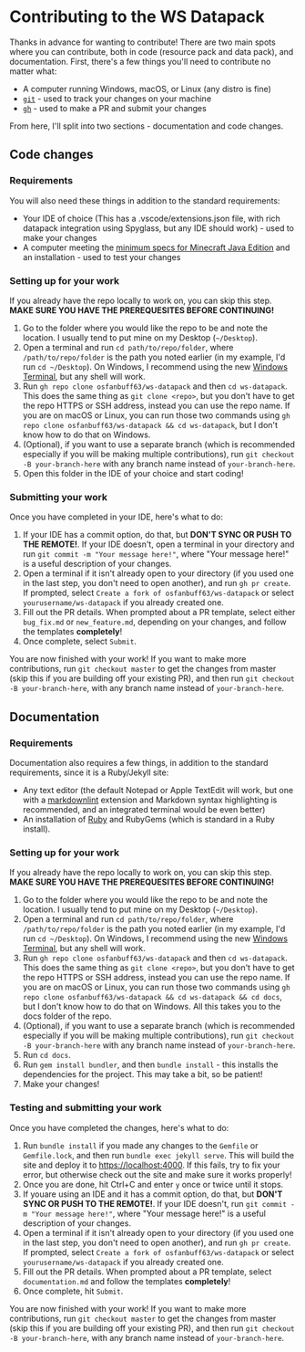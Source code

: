 # Contributing to the WS Datapack

<!-- WIP: make .sh and .bat scripts for all the command line commands -->

Thanks in advance for wanting to contribute! There are two main spots where you can contribute, both in code (resource pack and data pack), and documentation. First, there's a few things you'll need to contribute no matter what:

- A computer running Windows, macOS, or Linux (any distro is fine)
- [`git`](https://git-scm.com/downloads) - used to track your changes on your machine
- [`gh`](https://cli.github.com) - used to make a PR and submit your changes

From here, I'll split into two sections - documentation and code changes.

## Code changes

### Requirements

You will also need these things in addition to the standard requirements:

- Your IDE of choice (This has a .vscode/extensions.json file, with rich datapack integration using Spyglass, but any IDE should work) - used to make your changes
- A computer meeting the [minimum specs for Minecraft Java Edition](https://minecraft.fandom.com/wiki/Java_Edition_hardware_requirements) and an installation - used to test your changes

### Setting up for your work

If you already have the repo locally to work on, you can skip this step. **MAKE SURE YOU HAVE THE PREREQUESITES BEFORE CONTINUING!**

1. Go to the folder where you would like the repo to be and note the location. I usually tend to put mine on my Desktop (`~/Desktop`).
2. Open a terminal and run `cd path/to/repo/folder`, where `/path/to/repo/folder` is the path you noted earlier (in my example, I'd run `cd ~/Desktop`). On Windows, I recommend using the new [Windows Terminal](https://docs.microsoft.com/en-us/windows/terminal/install), but any shell will work.
3. Run `gh repo clone osfanbuff63/ws-datapack` and then `cd ws-datapack`. This does the same thing as `git clone <repo>`, but you don't have to get the repo HTTPS or SSH address, instead you can use the repo name. If you are on macOS or Linux, you can run those two commands using `gh repo clone osfanbuff63/ws-datapack && cd ws-datapack`, but I don't know how to do that on Windows.
4. (Optional), if you want to use a separate branch (which is recommended especially if you will be making multiple contributions), run `git checkout -B your-branch-here` with any branch name instead of `your-branch-here`.
5. Open this folder in the IDE of your choice and start coding!

### Submitting your work

Once you have completed in your IDE, here's what to do:

1. If your IDE has a commit option, do that, but **DON'T SYNC OR PUSH TO THE REMOTE!**. If your IDE doesn't, open a terminal in your directory and run `git commit -m "Your message here!"`, where "Your message here!" is a useful description of your changes.
2. Open a terminal if it isn't already open to your directory (if you used one in the last step, you don't need to open another), and run `gh pr create`. If prompted, select `Create a fork of osfanbuff63/ws-datapack` or select `yourusername/ws-datapack` if you already created one.
3. Fill out the PR details. When prompted about a PR template, select either `bug_fix.md` or `new_feature.md`, depending on your changes, and follow the templates **completely**!
4. Once complete, select `Submit`.

You are now finished with your work! If you want to make more contributions, run `git checkout master` to get the changes from master (skip this if you are building off your existing PR), and then run `git checkout -B your-branch-here`, with any branch name instead of `your-branch-here`.

## Documentation

### Requirements

Documentation also requires a few things, in addition to the standard requirements, since it is a Ruby/Jekyll site:

- Any text editor (the default Notepad or Apple TextEdit will work, but one with a [markdownlint](https://github.com/DavidAnson/markdownlint) extension and Markdown syntax highlighting is recommended, and an integrated terminal would be even better)
- An installation of [Ruby](https://www.ruby-lang.org/en/downloads/) and RubyGems (which is standard in a Ruby install).

### Setting up for your work

If you already have the repo locally to work on, you can skip this step. **MAKE SURE YOU HAVE THE PREREQUESITES BEFORE CONTINUING!**

1. Go to the folder where you would like the repo to be and note the location. I usually tend to put mine on my Desktop (`~/Desktop`).
2. Open a terminal and run `cd path/to/repo/folder`, where `/path/to/repo/folder` is the path you noted earlier (in my example, I'd run `cd ~/Desktop`). On Windows, I recommend using the new [Windows Terminal](https://docs.microsoft.com/en-us/windows/terminal/install), but any shell will work.
3. Run `gh repo clone osfanbuff63/ws-datapack` and then `cd ws-datapack`. This does the same thing as `git clone <repo>`, but you don't have to get the repo HTTPS or SSH address, instead you can use the repo name. If you are on macOS or Linux, you can run those two commands using `gh repo clone osfanbuff63/ws-datapack && cd ws-datapack && cd docs`, but I don't know how to do that on Windows. All this takes you to the docs folder of the repo.
4. (Optional), if you want to use a separate branch (which is recommended especially if you will be making multiple contributions), run `git checkout -B your-branch-here` with any branch name instead of `your-branch-here`.
5. Run `cd docs`.
6. Run `gem install bundler`, and then `bundle install` - this installs the dependencies for the project. This may take a bit, so be patient!
7. Make your changes!

### Testing and submitting your work

Once you have completed the changes, here's what to do:

1. Run `bundle install` if you made any changes to the `Gemfile` or `Gemfile.lock`, and then run `bundle exec jekyll serve`. This will build the site and deploy it to [https://localhost:4000](https://localhost:4000). If this fails, try to fix your error, but otherwise check out the site and make sure it works properly!
2. Once you are done, hit Ctrl+C and enter `y` once or twice until it stops.
3. If youare using an IDE and it has a commit option, do that, but **DON'T SYNC OR PUSH TO THE REMOTE!**. If your IDE doesn't, run `git commit -m "Your message here!"`, where "Your message here!" is a useful description of your changes.
4. Open a terminal if it isn't already open to your directory (if you used one in the last step, you don't need to open another), and run `gh pr create`. If prompted, select `Create a fork of osfanbuff63/ws-datapack` or select `yourusername/ws-datapack` if you already created one.
5. Fill out the PR details. When prompted about a PR template, select `documentation.md` <!-- TODO: make this template work again --> and follow the templates **completely**!
6. Once complete, hit `Submit`.

You are now finished with your work! If you want to make more contributions, run `git checkout master` to get the changes from master (skip this if you are building off your existing PR), and then run `git checkout -B your-branch-here`, with any branch name instead of `your-branch-here`.
